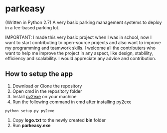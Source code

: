 # parkeasy
(Written in Python 2.7)
A very basic parking management systems to deploy in a fee-based parking lot.

IMPORTANT:
I made this very basic project when I was in school, now I want to start contributing to open-source projects
and also want to improve my programming and teamwork skills.
I welcome all the contributers who want to help me improve the project in any aspect, like design, stablility, efficiency and scalability.
I would appreciate any advice and contribution.

## How to setup the app
1. Download or Clone the repository
1. Open cmd in the repository folder
1. Install [py2exe](https://sourceforge.net/projects/py2exe/files/py2exe/0.6.9/) on your machine
1. Run the following command in cmd after installing py2exe
```
python setup.py py2exe
```
1. Copy **logo.txt** to the newly created **bin** folder
1. Run **parkeasy.exe**
